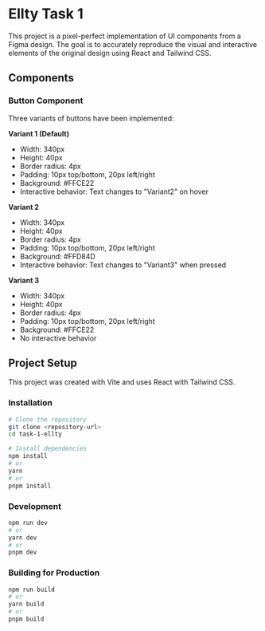 # Ellty Task 1

This project is a pixel-perfect implementation of UI components from a Figma design. The goal is to accurately reproduce the visual and interactive elements of the original design using React and Tailwind CSS.

## Components

### Button Component

Three variants of buttons have been implemented:

**Variant 1 (Default)**

- Width: 340px
- Height: 40px
- Border radius: 4px
- Padding: 10px top/bottom, 20px left/right
- Background: #FFCE22
- Interactive behavior: Text changes to "Variant2" on hover

**Variant 2**

- Width: 340px
- Height: 40px
- Border radius: 4px
- Padding: 10px top/bottom, 20px left/right
- Background: #FFD84D
- Interactive behavior: Text changes to "Variant3" when pressed

**Variant 3**

- Width: 340px
- Height: 40px
- Border radius: 4px
- Padding: 10px top/bottom, 20px left/right
- Background: #FFCE22
- No interactive behavior

## Project Setup

This project was created with Vite and uses React with Tailwind CSS.

### Installation

```bash
# Clone the repository
git clone <repository-url>
cd task-1-ellty

# Install dependencies
npm install
# or
yarn
# or
pnpm install
```

### Development

```bash
npm run dev
# or
yarn dev
# or
pnpm dev
```

### Building for Production

```bash
npm run build
# or
yarn build
# or
pnpm build
```
